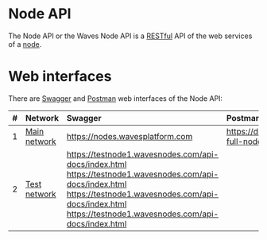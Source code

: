 # Node API

The Node API or the Waves Node API is a [RESTful](https://en.wikipedia.org/wiki/Representational_state_transfer) API of the web services of a [node](/blockchain/node.md).

# Web interfaces

There are [Swagger](https://swagger.io) and [Postman](https://www.getpostman.com) web interfaces of the Node API:

| # | Network | Swagger | Postman |
| :--- | :--- | :--- | :--- |
| 1 | [Main network](/blockchain/mainnet.md) | https://nodes.wavesplatform.com | https://documenter.getpostman.com/view/2733299/waves-full-node/RVnWiKZJ?version=latest) |
| 2 | [Test network](/blockchain/test-network.md) | https://testnode1.wavesnodes.com/api-docs/index.html <br>https://testnode1.wavesnodes.com/api-docs/index.html <br>https://testnode1.wavesnodes.com/api-docs/index.html <br>https://testnode1.wavesnodes.com/api-docs/index.html | | |
